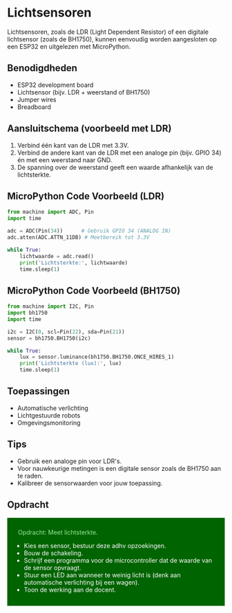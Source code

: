 # Lichtsensoren
Lichtsensoren, zoals de LDR (Light Dependent Resistor) of een digitale lichtsensor (zoals de BH1750), kunnen eenvoudig worden aangesloten op een ESP32 en uitgelezen met MicroPython.

## Benodigdheden

- ESP32 development board
- Lichtsensor (bijv. LDR + weerstand of BH1750)
- Jumper wires
- Breadboard

## Aansluitschema (voorbeeld met LDR)

1. Verbind één kant van de LDR met 3.3V.
2. Verbind de andere kant van de LDR met een analoge pin (bijv. GPIO 34) én met een weerstand naar GND.
3. De spanning over de weerstand geeft een waarde afhankelijk van de lichtsterkte.

## MicroPython Code Voorbeeld (LDR)

```python
from machine import ADC, Pin
import time

adc = ADC(Pin(34))      # Gebruik GPIO 34 (ANALOG IN)
adc.atten(ADC.ATTN_11DB) # Meetbereik tot 3.3V

while True:
    lichtwaarde = adc.read()
    print('Lichtsterkte:', lichtwaarde)
    time.sleep(1)
```

## MicroPython Code Voorbeeld (BH1750)

```python
from machine import I2C, Pin
import bh1750
import time

i2c = I2C(0, scl=Pin(22), sda=Pin(21))
sensor = bh1750.BH1750(i2c)

while True:
    lux = sensor.luminance(bh1750.BH1750.ONCE_HIRES_1)
    print('Lichtsterkte (lux):', lux)
    time.sleep(1)
```

## Toepassingen

- Automatische verlichting
- Lichtgestuurde robots
- Omgevingsmonitoring

## Tips

- Gebruik een analoge pin voor LDR's.
- Voor nauwkeurige metingen is een digitale sensor zoals de BH1750 aan te raden.
- Kalibreer de sensorwaarden voor jouw toepassing.

## Opdracht

<div style="background-color:darkgreen; text-align:left; vertical-align:left; padding:15px;">
<p style="color:lightgreen; margin:10px">
Opdracht: Meet lichtsterkte.
<ul style="color: white;">
<li>Kies een sensor, bestuur deze adhv opzoekingen.</li>
<li>Bouw de schakeling.</li>
<li>Schrijf een programma voor de microcontroller dat de waarde van de sensor opvraagt.</li>
<li>Stuur een LED aan wanneer te weinig licht is (denk aan automatische verlichting bij een wagen).</li>
<li>Toon de werking aan de docent.</li>
</ul>
</p>
</div>